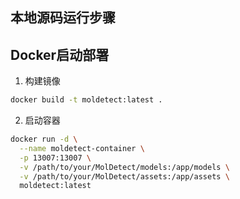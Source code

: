 ## 本地源码运行步骤

## Docker启动部署
1. 构建镜像
```bash
docker build -t moldetect:latest .
```
2. 启动容器
```bash
docker run -d \
  --name moldetect-container \
  -p 13007:13007 \
  -v /path/to/your/MolDetect/models:/app/models \
  -v /path/to/your/MolDetect/assets:/app/assets \
  moldetect:latest
```
